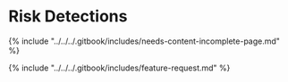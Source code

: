 # Risk Detections

{% include "../../../.gitbook/includes/needs-content-incomplete-page.md" %}



{% include "../../../.gitbook/includes/feature-request.md" %}
